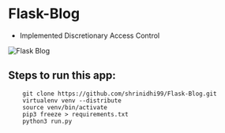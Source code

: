 # Flask-Blog

* Implemented Discretionary Access Control


![Flask Blog](https://i0.wp.com/sourcedexter.com/wp-content/uploads/2017/09/flask-python.png?fit=640%2C400&ssl=1 "Flask")


## Steps to run this app:

```shell
    git clone https://github.com/shrinidhi99/Flask-Blog.git
    virtualenv venv --distribute
    source venv/bin/activate
    pip3 freeze > requirements.txt
    python3 run.py
```
